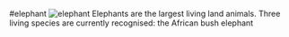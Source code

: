 #elephant 
![elephant](https://en.wikipedia.org/wiki/Elephant#/media/File:African_Bush_Elephant.jpg)
Elephants are the largest living land animals. Three living species are currently recognised: the African bush elephant 